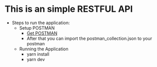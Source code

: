 # This is an simple RESTFUL API 

- Steps to run the application: 
  - Setup POSTMAN
    - [Get POSTMAN](https://www.postman.com/)
    -  After that you can import the postman_collection.json to your postman
  - Running the Application
    - yarn install
    - yarn dev